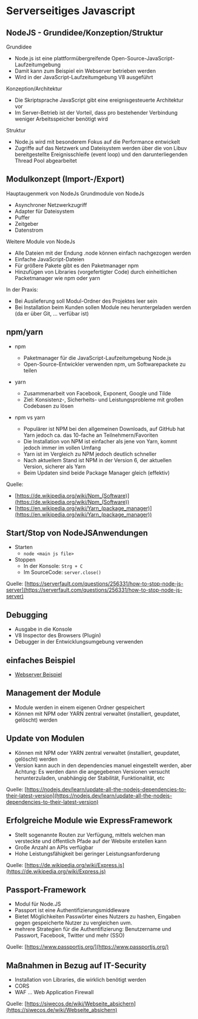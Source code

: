 # Serverseitiges Javascript

## NodeJS - Grundidee/Konzeption/Struktur
Grundidee
* Node.js ist eine plattformübergreifende Open-Source-JavaScript-Laufzeitumgebung
* Damit kann zum Beispiel ein Webserver betrieben werden
* Wird in der JavaScript-Laufzeitumgebung V8 ausgeführt

Konzeption/Architektur
* Die Skriptsprache JavaScript gibt eine ereignisgesteuerte Architektur vor 
* Im Server-Betrieb ist der Vorteil, dass pro bestehender Verbindung weniger Arbeitsspeicher benötigt wird

Struktur
* Node.js wird mit besonderem Fokus auf die Performance entwickelt
* Zugriffe auf das Netzwerk und Dateisystem werden über die von Libuv bereitgestellte Ereignisschleife (event loop) und den darunterliegenden Thread Pool abgearbeitet


## Modulkonzept (Import-/Export)

Hauptaugenmerk von NodeJs
Grundmodule von NodeJs
* Asynchroner Netzwerkzugriff
* Adapter für Dateisystem
* Puffer
* Zeitgeber
* Datenstrom

Weitere Module von NodeJs
* Alle Dateien mit der Endung .node können einfach nachgezogen werden
* Einfache JavaScript-Dateien
* Für größere Pakete gibt es den Paketmanager npm
* Hinzufügen von Libraries (vorgefertigter Code) durch einheitlichen Packetmanager wie npm oder yarn

In der Praxis:
* Bei Auslieferung soll Modul-Ordner des Projektes leer sein
* Bei Installation beim Kunden sollen Module neu heruntergeladen werden (da er über Git, ... verfübar ist)

## npm/yarn

* npm
    * Paketmanager für die JavaScript-Laufzeitumgebung Node.js
    * Open-Source-Entwickler verwenden npm, um Softwarepackete zu teilen

* yarn
    * Zusammenarbeit von Facebook, Exponent, Google und Tilde
    * Ziel: Konsistenz-, Sicherheits- und Leistungsprobleme mit großen Codebasen zu lösen

* npm vs yarn
    * Populärer ist NPM bei den allgemeinen Downloads, auf GitHub hat Yarn jedoch ca. das 10-fache an Teilnehmern/Favoriten
    * Die Installation von NPM ist einfacher als jene von Yarn, kommt jedoch immer im vollen Umfang
    * Yarn ist im Vergleich zu NPM jedoch deutlich schneller
    * Nach aktuellem Stand ist NPM in der Version 6, der aktuellen Version, sicherer als Yarn
    * Beim Updaten sind beide Package Manager gleich (effektiv)

Quelle:
* [https://de.wikipedia.org/wiki/Npm_(Software)](https://de.wikipedia.org/wiki/Npm_(Software))
* [https://en.wikipedia.org/wiki/Yarn_(package_manager)](https://en.wikipedia.org/wiki/Yarn_(package_manager))

## Start/Stop von NodeJSAnwendungen

* Starten
    * `node <main js file>`
* Stoppen
    * In der Konsole: `Strg + C`
    * Im SourceCode: `server.close()`

Quelle: [https://serverfault.com/questions/256331/how-to-stop-node-js-server](https://serverfault.com/questions/256331/how-to-stop-node-js-server)

## Debugging

* Ausgabe in die Konsole
* V8 Inspector des Browsers (Plugin)
* Debugger in der Entwicklungsumgebung verwenden

## einfaches Beispiel

* [Webserver Beispiel](https://github.com/htlw-5ahit/matura-syt/tree/main/thema05/webserver-example)

## Management der Module

* Module werden in einem eigenen Ordner gespeichert
* Können mit NPM oder YARN zentral verwaltet (installiert, geupdatet, gelöscht) werden

## Update von Modulen

* Können mit NPM oder YARN zentral verwaltet (installiert, geupdatet, gelöscht) werden
* Version kann auch in den dependencies manuel eingestellt werden, aber Achtung: Es werden dann die angegebenen Versionen versucht herunterzuladen, unabhängig der Stabilität, Funktionalität, etc

Quelle: [https://nodejs.dev/learn/update-all-the-nodejs-dependencies-to-their-latest-version](https://nodejs.dev/learn/update-all-the-nodejs-dependencies-to-their-latest-version)

## Erfolgreiche Module wie ExpressFramework

* Stellt sogenannte Routen zur Verfügung, mittels welchen man versteckte und öffentlich Pfade auf der Website erstellen kann
* Große Anzahl an APIs verfügbar
* Hohe Leistungsfähigkeit bei geringer Leistungsanforderung

Quelle: [https://de.wikipedia.org/wiki/Express.js](https://de.wikipedia.org/wiki/Express.js)

## Passport-Framework

* Modul für Node.JS
* Passport ist eine Authentifizierungsmiddleware
* Bietet Möglichkeiten Passwörter eines Nutzers zu hashen, Eingaben gegen gespeicherte Nutzer zu vergleichen uvm.
* mehrere Strategien für die Authentifizierung: Benutzername und Passwort, Facebook, Twitter und mehr (SSO)

Quelle: [https://www.passportjs.org/](https://www.passportjs.org/)

## Maßnahmen in Bezug auf IT-Security

* Installation von Libraries, die wirklich benötigt werden
* CORS
* WAF ... Web Application Firewall

Quelle: [https://siwecos.de/wiki/Webseite_absichern](https://siwecos.de/wiki/Webseite_absichern)
